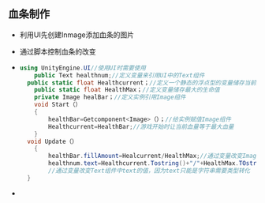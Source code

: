 ## 血条制作

* 利用UI先创建Inmage添加血条的图片

* 通过脚本控制血条的改变

* ```c#
  using UnityEngine.UI//使用UI时需要使用
      public Text healthnum;//定义变量来引用UI中的Text组件
  	public static float Healthcurrent；//定义一个静态的浮点型的变量储存当前的血量，静态的方便其他的类来调用该函数
      public static float HealthMax；//定义变量储存最大的生命值
      private Image healBar；//定义实例引用Image组件
      void Start（）
      {
          healthBar=Getcomponent<Image>（）；//给实例赋值Image组件
          Healthcurrent=HealthBar;//游戏开始时让当前血量等于最大血量   
      }
  	void Update（）
      {
          healthBar.fillAmount=Healcurrent/HealthMax;//通过变量改变Image组件中的fillAmount值来改变血条
          healthnum.text=Healthcurrent.Tostring()+"/"+HealthMax.TOstring();
          //通过变量改变Text组件中text的值，因为text只能是字符串需要类型转化
  	}
  ```

* 